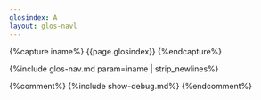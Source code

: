 ```yaml
---
glosindex: A
layout: glos-navl
---
```

{%capture iname%}
{{page.glosindex}}
{%endcapture%}


{%include glos-nav.md param=iname | strip_newlines%}


{%comment%}
{%include show-debug.md%}
{%endcomment%}
